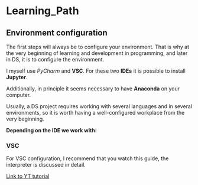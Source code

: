 # Learning_Path

## Environment configuration

The first steps will always be to configure your environment. That is why at the very beginning of learning and development in programming, and later in DS, it is to configure the environment.

I myself use *PyCharm* and **VSC**. For these two **IDEs** it is possible to install **Jupyter**.

Additionally, in principle it seems necessary to have **Anaconda** on your computer.

Usually, a DS project requires working with several languages and in several environments, so it is worth having a well-configured workplace from the very beginning.


**Depending on the IDE we work with:**

### VSC

For VSC configuration, I recommend that you watch this guide, the interpreter is discussed in detail.

[Link to YT tutorial](https://www.youtube.com/watch?v=UTQp6mvhb0Y&ab_channel=freeCodeCamp.org)
